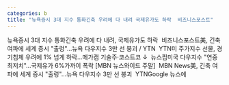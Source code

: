 ```yaml
---
categories: b
title: "뉴욕증시 3대 지수 통화긴축 우려에 다 내려 국제유가도 하락  비즈니스포스트"
---
```

뉴욕증시 3대 지수 통화긴축 우려에 다 내려, 국제유가도 하락&nbsp;&nbsp;비즈니스포스트美, 긴축 여파에 세계 증시 "출렁"...뉴욕 다우지수 3만 선 붕괴 / YTN&nbsp;&nbsp;YTN미 주가지수 선물, 경기침체 우려에 1% 넘게 하락...메가캡 기술주·코스트코 ↓&nbsp;&nbsp;뉴스핌미국 다우지수 "연중 최저치"…국제유가 6%가까이 폭락 [MBN 뉴스와이드 주말]&nbsp;&nbsp;MBN News美, 긴축 여파에 세계 증시 "출렁"...뉴욕 다우지수 3만 선 붕괴&nbsp;&nbsp;YTNGoogle 뉴스에